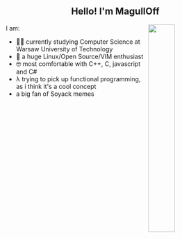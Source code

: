<h2 align="center">Hello! I'm MagullOff</h2>

<img align="right" img width="35%" src="https://i.imgur.com/LXVcA1w.png" />
                                                                                                                                   
I am:
- 👨‍🎓 currently studying Computer Science at Warsaw University of Technology
- 🐧 a huge Linux/Open Source/VIM enthusiast
- 🤓 most comfortable with C++, C, javascript and C#
- λ trying to pick up functional programming, as i think it's a cool concept
- a big fan of Soyack memes

